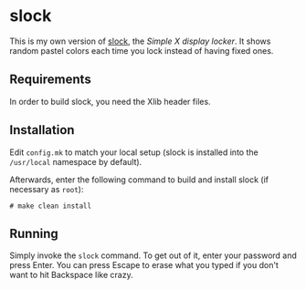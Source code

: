 slock
=====

This is my own version of [slock](http://tools.suckless.org/slock), the
*Simple X display locker*. It shows random pastel colors each time you
lock instead of having fixed ones.


Requirements
------------
In order to build slock, you need the Xlib header files.


Installation
------------
Edit `config.mk` to match your local setup (slock is installed into
the `/usr/local` namespace by default).

Afterwards, enter the following command to build and install slock
(if necessary as `root`):

    # make clean install


Running
-------
Simply invoke the `slock` command. To get out of it,
enter your password and press Enter. You can press Escape to erase
what you typed if you don't want to hit Backspace like crazy.
